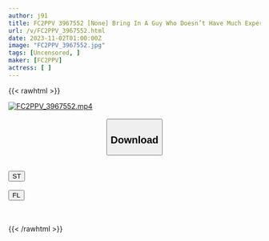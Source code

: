 ```yaml
---
author: j91
title: FC2PPV 3967552 [None] Bring In A Guy Who Doesn’t Have Much Experience And Take A Sex Shot! She Seemed Docile And Would Listen To Anything I Said, So I Made Her Drink My Sperm And Then Had Sex With Her Inside Me! *Bonus High Image Quality
url: /v/FC2PPV_3967552.html
date: 2023-11-02T01:00:00Z
image: "FC2PPV_3967552.jpg"
tags: [Uncensored, ]
maker: [FC2PPV]
actress: [ ]
---
```



{{< rawhtml >}}

<div class="video" data-videoid="7kDM6d6QQPhAZR1">
    <a href="javascript:;">
        <img src="https://my.j91.asia/v/FC2PPV_3967552.jpg" width="WIDTH" height="HEIGHT" alt="FC2PPV_3967552.mp4" loading="lazy">
    </a>
</div>

<script type="text/javascript" src="https://j91.asia/asset/on-demand-st.js"></script>

<br>
  <link rel="stylesheet" href="https://j91.asia/asset/bs5.css">
  
  <center>
  <button class="btn btn-primary" type="button" data-bs-toggle="collapse" data-bs-target=".multi-collapse" aria-expanded="false" aria-controls="multiCollapseExample1 multiCollapseExample2"><h2>Download</h2></button></center>
</p>
<div class="row">
  <div class="col">
    <div class="collapse multi-collapse" id="multiCollapseExample1">
      <div class="card card-body">
	      	      <br>
<div class="buttons">  
<a href="https://streamtape.to/v/7kDM6d6QQPhAZR1" target="_blank"><button class="btn-hover color-3"><i class="fa fa-download"></i> ST</button></a></div>
    </div>
  </div>
</div>
  <div class="col">
    <div class="collapse multi-collapse" id="multiCollapseExample2">
      <div class="card card-body">
	      <br>
<div class="buttons">
    <a href="https://filelions.online/f/spz1qnhnn4vl" target="_blank"><button class="btn-hover color-9"><i class="fa fa-download"></i> FL</button></a></div>
<br><br>
      </div>
    </div>
  </div>
</div>

{{< /rawhtml >}}
